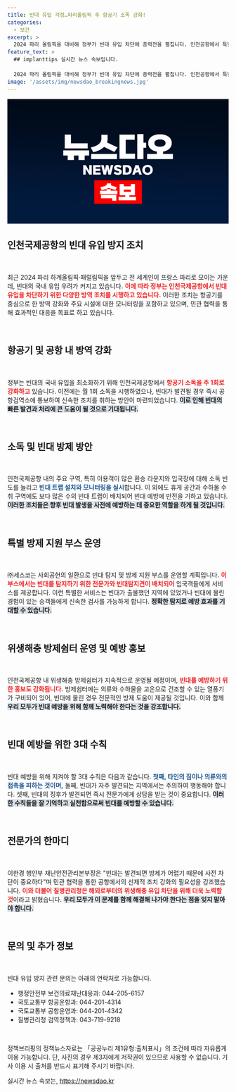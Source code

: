 ```yaml
---
title: 빈대 유입 걱정…파리올림픽 후 항공기 소독 강화!
categories:
  - 보건
excerpt: >
  2024 파리 올림픽을 대비해 정부가 빈대 유입 차단에 총력전을 펼칩니다. 인천공항에서 특별 방역과 탐지 부스 운영으로 빈대 예방에 나서며, 공항 시설과 항공편 소독 빈도를 높이는 등 선제적 대응을 강화합니다.
feature_text: >
  ## implanttips 실시간 뉴스 속보입니다.

  2024 파리 올림픽을 대비해 정부가 빈대 유입 차단에 총력전을 펼칩니다. 인천공항에서 특별 방역과 탐지 부스 운영으로 빈대 예방에 나서며, 공항 시설과 항공편 소독 빈도를 높이는 등 선제적 대응을 강화합니다.
image: '/assets/img/newsdao_breakingnews.jpg'
---
```


<p><img src="/assets/img/newsdao_breakingnews.jpg" alt="implanttips 속보" /></p>

<h2 data-ke-size="size26">인천국제공항의 빈대 유입 방지 조치</h2>

<p data-ke-size="size16">&nbsp;</p>

<p>최근 2024 파리 하계올림픽·패럴림픽을 앞두고 전 세계인이 프랑스 파리로 모이는 가운데, 빈대의 국내 유입 우려가 커지고 있습니다. <b><span style="color: #ee2323;">이에 따라 정부는 인천국제공항에서 빈대 유입을 차단하기 위한 다양한 방역 조치를 시행하고 있습니다.</span></b> 이러한 조치는 항공기를 중심으로 한 방역 강화와 주요 시설에 대한 모니터링을 포함하고 있으며, 민관 협력을 통해 효과적인 대응을 목표로 하고 있습니다. </p>

<p data-ke-size="size16">&nbsp;</p>

<h2 data-ke-size="size26">항공기 및 공항 내 방역 강화</h2>

<p data-ke-size="size16">&nbsp;</p>

<p>정부는 빈대의 국내 유입을 최소화하기 위해 인천국제공항에서 <b><span style="color: #ee2323;">항공기 소독을 주 1회로 강화하고</span></b> 있습니다. 이전에는 월 1회 소독을 시행하였으나, 빈대가 발견될 경우 즉시 공항검역소에 통보하여 신속한 조치를 취하는 방안이 마련되었습니다. <b><span style="background-color: #21538527;">이로 인해 빈대의 빠른 발견과 처리에 큰 도움이 될 것으로 기대됩니다.</span></b></p>

<p data-ke-size="size16">&nbsp;</p>

<h2 data-ke-size="size26">소독 및 빈대 방제 방안</h2>

<p data-ke-size="size16">&nbsp;</p>

<p>인천국제공항 내의 주요 구역, 특히 이용객이 많은 환승 라운지와 입국장에 대해 소독 빈도를 늘리고 <b><span style="color: #1a5490;">빈대 트랩 설치와 모니터링을 실시</span></b>합니다. 이 외에도 휴게 공간과 수하물 수취 구역에도 보다 많은 수의 빈대 트랩이 배치되어 빈대 예방에 만전을 기하고 있습니다. <b><span style="background-color: #21538527;">이러한 조치들은 향후 빈대 발생을 사전에 예방하는 데 중요한 역할을 하게 될 것입니다.</span></b></p>

<p data-ke-size="size16">&nbsp;</p>

<h2 data-ke-size="size26">특별 방제 지원 부스 운영</h2>

<p data-ke-size="size16">&nbsp;</p>

<p>㈜세스코는 사회공헌의 일환으로 빈대 탐지 및 방제 지원 부스를 운영할 계획입니다. <b><span style="color: #ee2323;">이 부스에서는 빈대를 탐지하기 위한 전문가와 빈대탐지견이 배치되어</span></b> 입국객들에게 서비스를 제공합니다. 이런 특별한 서비스는 빈대가 출몰했던 지역에 있었거나 빈대에 물린 경험이 있는 승객들에게 신속한 검사를 가능하게 합니다. <b><span style="background-color: #21538527;">정확한 탐지로 예방 효과를 기대할 수 있습니다.</span></b></p>

<p data-ke-size="size16">&nbsp;</p>

<h2 data-ke-size="size26">위생해충 방제쉼터 운영 및 예방 홍보</h2>

<p data-ke-size="size16">&nbsp;</p>

<p>인천국제공항 내 위생해충 방제쉼터가 지속적으로 운영될 예정이며, <b><span style="color: #ee2323;">빈대를 예방하기 위한 홍보도 강화됩니다.</span></b> 방제쉼터에는 의류와 수하물을 고온으로 건조할 수 있는 열풍기가 구비되어 있어, 빈대에 물린 경우 전문적인 방제 도움이 제공될 것입니다. 이와 함께 <b><span style="background-color: #21538527;">우리 모두가 빈대 예방을 위해 함께 노력해야 한다는 것을 강조합니다.</span></b></p>

<p data-ke-size="size16">&nbsp;</p>

<h2 data-ke-size="size26">빈대 예방을 위한 3대 수칙</h2>

<p data-ke-size="size16">&nbsp;</p>

<p>빈대 예방을 위해 지켜야 할 3대 수칙은 다음과 같습니다. <b><span style="color: #1a5490;">첫째, 타인의 짐이나 의류와의 접촉을 피하는 것이며,</span></b> 둘째, 빈대가 자주 발견되는 지역에서는 주의하여 행동해야 합니다. 셋째, 빈대의 징후가 발견되면 즉시 전문가에게 상담을 받는 것이 중요합니다. <b><span style="background-color: #21538527;">이러한 수칙들을 잘 기억하고 실천함으로써 빈대를 예방할 수 있습니다.</span></b></p>

<p data-ke-size="size16">&nbsp;</p>

<h2 data-ke-size="size26">전문가의 한마디</h2>

<p data-ke-size="size16">&nbsp;</p>

<p>이한경 행안부 재난안전관리본부장은 "빈대는 발견되면 방제가 어렵기 때문에 사전 차단이 중요하다"며 민관 협력을 통한 공항에서의 선제적 조치 강화의 필요성을 강조했습니다. <b><span style="color: #ee2323;">이와 더불어 질병관리청은 해외로부터의 위생해충 유입 차단을 위해 더욱 노력할 것</span></b>이라고 밝혔습니다. <b><span style="background-color: #21538527;">우리 모두가 이 문제를 함께 해결해 나가야 한다는 점을 잊지 말아야 합니다.</span></b></p>

<p data-ke-size="size16">&nbsp;</p>

<h2 data-ke-size="size26">문의 및 추가 정보</h2>

<p data-ke-size="size16">&nbsp;</p>

<p>빈대 유입 방지 관련 문의는 아래의 연락처로 가능합니다. <ul><li>행정안전부 보건의료재난대응과: 044-205-6157</li><li>국토교통부 항공운항과: 044-201-4314</li><li>국토교통부 공항운영과: 044-201-4342</li><li>질병관리청 검역정책과: 043-719-9218</li></ul> </p>

<p data-ke-size="size16">&nbsp;</p>

<p>정책브리핑의 정책뉴스자료는 「공공누리 제1유형:출처표시」의 조건에 따라 자유롭게 이용 가능합니다. 단, 사진의 경우 제3자에게 저작권이 있으므로 사용할 수 없습니다. 기사 이용 시 출처를 반드시 표기해 주시기 바랍니다.</p>
실시간 뉴스 속보는, <a href="https://newsdao.kr" rel="dofollow">https://newsdao.kr</a>


